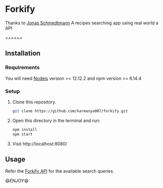 # Forkify

Thanks to [Jonas Schmedtmann](https://www.udemy.com/user/jonasschmedtmann/)
A recipes searching app using real world a API

======

Installation
------------

### Requirements

You will need [Nodejs](https://nodejs.org/en/) version >= 12.12.2 and npm version >= 6.14.4

### Setup

1. Clone this repository.

   ```sh
   git clone https://github.com/karmanya007/forkify.git
   ```
2. Open this directory in the terminal and run:

   ```sh
   npm install
   npm start
   ```
3. Visit http://localhost:8080/

Usage
-----

Refer the [Forkify API](https://forkify-api.herokuapp.com/phrases.html) for the available search queries.

:smile:ENJOY:smile:
